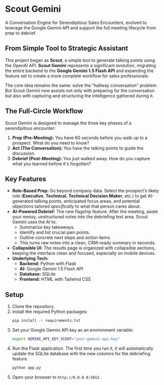# Scout Gemini

A Conversation Engine for Serendipitous Sales Encounters, evolved to leverage the Google Gemini API and support the full meeting lifecycle from prep to debrief.

## From Simple Tool to Strategic Assistant

This project began as **Scout**, a simple tool to generate talking points using the OpenAI API. **Scout Gemini** represents a significant evolution, migrating the entire backend to the **Google Gemini 1.5 Flash API** and expanding the feature set to create a more complete workflow for sales professionals.

The core idea remains the same: solve the "hallway conversation" problem. But Scout Gemini now assists not only with preparing for the conversation but also with capturing and structuring the intelligence gathered during it.

## The Full-Circle Workflow

Scout Gemini is designed to manage the three key phases of a serendipitous encounter:

1.  **Prep (Pre-Meeting):** You have 60 seconds before you walk up to a prospect. What do you need to know?
2.  **Act (The Conversation):** You have the talking points to guide the discussion.
3.  **Debrief (Post-Meeting):** You just walked away. How do you capture what you learned before it's forgotten?

## Key Features

* **Role-Based Prep:** Go beyond company data. Select the prospect's likely role (**Executive**, **Technical**, **Technical Decision Maker**, etc.) to get AI-generated talking points, anticipated focus areas, and potential objections tailored *specifically* to what that person cares about.
* **AI-Powered Debrief:** The new flagship feature. After the meeting, paste your messy, unstructured notes into the debriefing text area. Scout Gemini uses the AI to:
    * Summarize key takeaways.
    * Identify and list crucial pain points.
    * Outline concrete next steps and action items.
    * This turns raw notes into a clean, CRM-ready summary in seconds.
* **Collapsible UI:** The results page is organized with collapsible sections, keeping the interface clean and focused, especially on mobile devices.
* **Underlying Tech:**
    * **Backend:** Python with Flask
    * **AI:** Google Gemini 1.5 Flash API
    * **Database:** SQLite
    * **Frontend:** HTML with Tailwind CSS

## Setup

1.  Clone the repository.
2.  Install the required Python packages:
    ```bash
    pip install -r requirements.txt
    ```
3.  Set your Google Gemini API key as an environment variable:
    ```bash
    export GEMINI_API_KEY_SCOUT="your-gemini-api-key"
    ```
4.  Run the Flask application. The first time you run it, it will automatically update the SQLite database with the new columns for the debriefing feature.
    ```bash
    python app.py
    ```
5.  Open your browser to `http://0.0.0.0:5012`.

